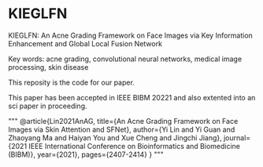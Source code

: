 # KIEGLFN

KIEGLFN: An Acne Grading Framework on Face Images via Key Information Enhancement and Global Local Fusion Network

Key words: acne grading, convolutional neural networks, medical image processing, skin disease

This reposity is the code for our paper.

This paper has been accepted in IEEE BIBM 20221 and also extented into an sci paper in proceeding.


"""
@article{Lin2021AnAG,
  title={An Acne Grading Framework on Face Images via Skin Attention and SFNet},
  author={Yi Lin and Yi Guan and Zhaoyang Ma and Haiyan You and Xue Cheng and Jingchi Jiang},
  journal={2021 IEEE International Conference on Bioinformatics and Biomedicine (BIBM)},
  year={2021},
  pages={2407-2414}
}
"""
